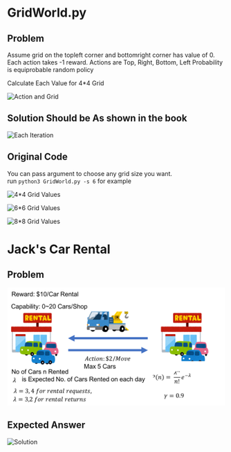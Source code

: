 
# GridWorld.py

## Problem
Assume grid on the topleft corner and bottomright corner has value of 0.
Each action takes -1 reward.
Actions are Top, Right, Bottom, Left
Probability is equiprobable random policy

Calculate Each Value for 4*4 Grid


![Action and Grid](https://user-images.githubusercontent.com/11141442/44100766-b927e192-a020-11e8-926c-c545e6e6b903.png)
## Solution Should be As shown in the book
![Each Iteration](https://user-images.githubusercontent.com/11141442/44100774-bc1cf16c-a020-11e8-81c3-c3953d21aea5.png)

## Original Code
You can pass argument to choose any grid size you want.  
run `python3 GridWorld.py -s 6` for example

![4*4 Grid Values](https://user-images.githubusercontent.com/11141442/44100466-1fe58098-a020-11e8-9024-eb0917abaf79.png)

![6*6 Grid Values](https://user-images.githubusercontent.com/11141442/45409549-6df0e700-b6aa-11e8-9773-da90f56a1a5a.png)

![8*8 Grid Values](https://user-images.githubusercontent.com/11141442/45409617-abee0b00-b6aa-11e8-89c6-0e85ce7d0f72.png)





# Jack's Car Rental
## Problem
![Overview](ProblemOverview.png)


## Expected Answer
![Solution](https://user-images.githubusercontent.com/11141442/44181000-3ab64900-a13a-11e8-9999-a0bcd2af0bca.png)
